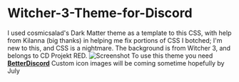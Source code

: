 # Witcher-3-Theme-for-Discord
 I used cosmicsalad's Dark Matter theme as a template to this CSS, with help from Kilanna (big thanks) in helping me fix portions of CSS I botched; I'm new to this, and CSS is a nightmare. The background is from Witcher 3, and belongs to CD Projekt RED.
![Screenshot](http://i.imgur.com/g8uPAYk.jpg)
To use this theme you need [__BetterDiscord__](https://betterdiscord.net/home/)
Custom icon images will be coming sometime hopefully by July
